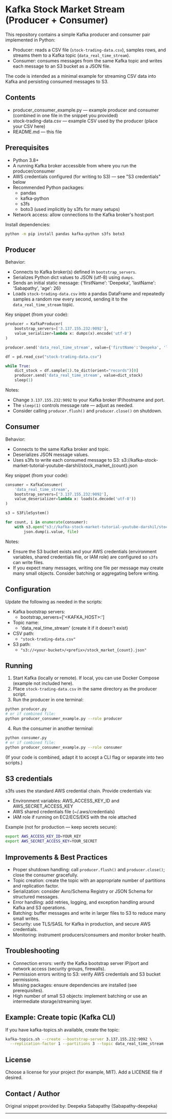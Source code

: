 # Kafka Stock Market Stream (Producer + Consumer)

This repository contains a simple Kafka producer and consumer pair implemented in Python:

- Producer: reads a CSV file (`stock-trading-data.csv`), samples rows, and streams them to a Kafka topic (`data_real_time_stream`).
- Consumer: consumes messages from the same Kafka topic and writes each message to an S3 bucket as a JSON file.

The code is intended as a minimal example for streaming CSV data into Kafka and persisting consumed messages to S3.

## Contents

- producer_consumer_example.py — example producer and consumer (combined in one file in the snippet you provided)
- stock-trading-data.csv — example CSV used by the producer (place your CSV here)
- README.md — this file

## Prerequisites

- Python 3.8+
- A running Kafka broker accessible from where you run the producer/consumer
- AWS credentials configured (for writing to S3) — see "S3 credentials" below
- Recommended Python packages:
  - pandas
  - kafka-python
  - s3fs
  - boto3 (used implicitly by s3fs for many setups)
- Network access: allow connections to the Kafka broker's host:port

Install dependencies:

```bash
python -m pip install pandas kafka-python s3fs boto3
```

## Producer

Behavior:
- Connects to Kafka broker(s) defined in `bootstrap_servers`.
- Serializes Python dict values to JSON (utf-8) using `dumps`.
- Sends an initial static message:
  {'firstName': 'Deepeka', 'lastName': 'Sabapathy', 'age': 26}
- Loads `stock-trading-data.csv` into a pandas DataFrame and repeatedly samples a random row every second, sending it to the `data_real_time_stream` topic.

Key snippet (from your code):

```python
producer = KafkaProducer(
    bootstrap_servers=['3.137.155.232:9092'],
    value_serializer=lambda x: dumps(x).encode('utf-8')
)

producer.send('data_real_time_stream', value={'firstName':'Deepeka', 'lastName':'Sabapathy', 'age':26})

df = pd.read_csv("stock-trading-data.csv")

while True:
    dict_stock = df.sample(1).to_dict(orient="records")[0]
    producer.send('data_real_time_stream', value=dict_stock)
    sleep(1)
```

Notes:
- Change `3.137.155.232:9092` to your Kafka broker IP/hostname and port.
- The `sleep(1)` controls message rate — adjust as needed.
- Consider calling `producer.flush()` and `producer.close()` on shutdown.

## Consumer

Behavior:
- Connects to the same Kafka broker and topic.
- Deserializes JSON message values.
- Uses s3fs to write each consumed message to S3:
  s3://kafka-stock-market-tutorial-youtube-darshil/stock_market_{count}.json

Key snippet (from your code):

```python
consumer = KafkaConsumer(
    'data_real_time_stream',
    bootstrap_servers=['3.137.155.232:9092'],
    value_deserializer=lambda x: loads(x.decode('utf-8'))
)

s3 = S3FileSystem()

for count, i in enumerate(consumer):
    with s3.open("s3://kafka-stock-market-tutorial-youtube-darshil/stock_market_{}.json".format(count), 'w') as file:
        json.dump(i.value, file)
```

Notes:
- Ensure the S3 bucket exists and your AWS credentials (environment variables, shared credentials file, or IAM role) are configured so `s3fs` can write files.
- If you expect many messages, writing one file per message may create many small objects. Consider batching or aggregating before writing.

## Configuration

Update the following as needed in the scripts:

- Kafka bootstrap servers:
  - bootstrap_servers=['<KAFKA_HOST>:<PORT>']
- Topic name:
  - 'data_real_time_stream' (create it if it doesn't exist)
- CSV path:
  - `"stock-trading-data.csv"`
- S3 path:
  - `"s3://<your-bucket>/<prefix>/stock_market_{count}.json"`

## Running

1. Start Kafka (locally or remote). If local, you can use Docker Compose (example not included here).
2. Place `stock-trading-data.csv` in the same directory as the producer script.
3. Run the producer in one terminal:

```bash
python producer.py
# or if combined file:
python producer_consumer_example.py --role producer
```

4. Run the consumer in another terminal:

```bash
python consumer.py
# or if combined file:
python producer_consumer_example.py --role consumer
```

(If your code is combined, adapt it to accept a CLI flag or separate into two scripts.)

## S3 credentials

s3fs uses the standard AWS credential chain. Provide credentials via:
- Environment variables:
  AWS_ACCESS_KEY_ID and AWS_SECRET_ACCESS_KEY
- AWS shared credentials file (~/.aws/credentials)
- IAM role if running on EC2/ECS/EKS with the role attached

Example (not for production — keep secrets secure):

```bash
export AWS_ACCESS_KEY_ID=YOUR_KEY
export AWS_SECRET_ACCESS_KEY=YOUR_SECRET
```

## Improvements & Best Practices

- Proper shutdown handling: call `producer.flush()` and `producer.close()`; close the consumer gracefully.
- Topic creation: create the topic with an appropriate number of partitions and replication factor.
- Serialization: consider Avro/Schema Registry or JSON Schema for structured messages.
- Error handling: add retries, logging, and exception handling around Kafka and S3 operations.
- Batching: buffer messages and write in larger files to S3 to reduce many small writes.
- Security: use TLS/SASL for Kafka in production, and secure AWS credentials.
- Monitoring: instrument producers/consumers and monitor broker health.

## Troubleshooting

- Connection errors: verify the Kafka bootstrap server IP/port and network access (security groups, firewalls).
- Permission errors writing to S3: verify AWS credentials and S3 bucket permissions.
- Missing packages: ensure dependencies are installed (see prerequisites).
- High number of small S3 objects: implement batching or use an intermediate storage/streaming layer.

## Example: Create topic (Kafka CLI)

If you have kafka-topics.sh available, create the topic:

```bash
kafka-topics.sh --create --bootstrap-server 3.137.155.232:9092 \
  --replication-factor 1 --partitions 3 --topic data_real_time_stream
```

## License

Choose a license for your project (for example, MIT). Add a LICENSE file if desired.

## Contact / Author

Original snippet provided by: Deepeka Sabapathy (Sabapathy-deepeka)

---
